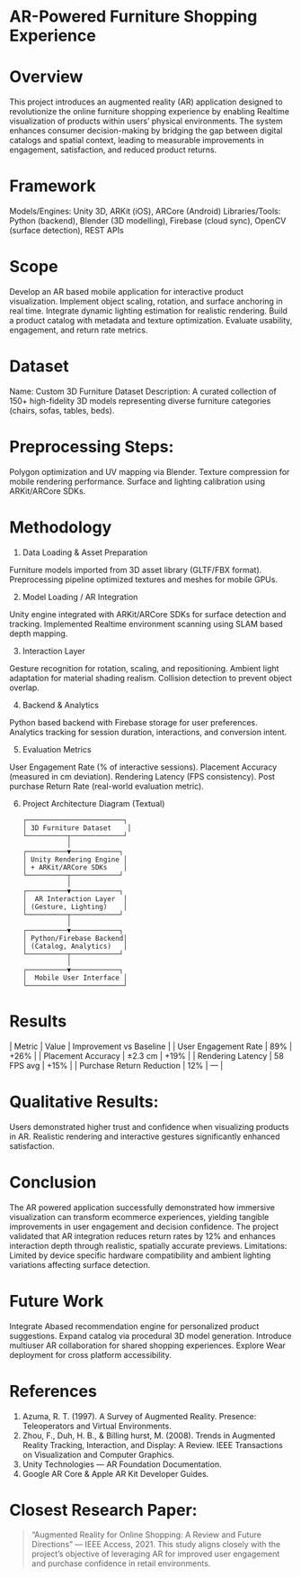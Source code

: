 # AR-Powered Furniture Shopping Experience


 # Overview
This project introduces an augmented reality (AR) application designed to revolutionize the online furniture shopping experience by enabling Realtime visualization of products within users’ physical environments. The system enhances consumer decision-making by bridging the gap between digital catalogs and spatial context, leading to measurable improvements in engagement, satisfaction, and reduced product returns.

# Framework
Models/Engines: Unity 3D, ARKit (iOS), ARCore (Android)
Libraries/Tools: Python (backend), Blender (3D modelling), Firebase (cloud sync), OpenCV (surface detection), REST APIs

 # Scope
 Develop an AR based mobile application for interactive product visualization.
 Implement object scaling, rotation, and surface anchoring in real time.
 Integrate dynamic lighting estimation for realistic rendering.
 Build a product catalog with metadata and texture optimization.
 Evaluate usability, engagement, and return rate metrics.

 # Dataset
Name: Custom 3D Furniture Dataset
Description: A curated collection of 150+ high-fidelity 3D models representing diverse furniture categories (chairs, sofas, tables, beds).

# Preprocessing Steps:
 Polygon optimization and UV mapping via Blender.
 Texture compression for mobile rendering performance.
 Surface and lighting calibration using ARKit/ARCore SDKs.

#  Methodology

 1. Data Loading & Asset Preparation

 Furniture models imported from 3D asset library (GLTF/FBX format).
 Preprocessing pipeline optimized textures and meshes for mobile GPUs.

 2. Model Loading / AR Integration

 Unity engine integrated with ARKit/ARCore SDKs for surface detection and tracking.
 Implemented Realtime environment scanning using SLAM based depth mapping.

 3. Interaction Layer

 Gesture recognition for rotation, scaling, and repositioning.
 Ambient light adaptation for material shading realism.
 Collision detection to prevent object overlap.

 4. Backend & Analytics

 Python based backend with Firebase storage for user preferences.
 Analytics tracking for session duration, interactions, and conversion intent.

 5. Evaluation Metrics

 User Engagement Rate (% of interactive sessions).
 Placement Accuracy (measured in cm deviation).
 Rendering Latency (FPS consistency).
 Post purchase Return Rate (real-world evaluation metric).

 6. Project Architecture Diagram (Textual)

        ┌────────────────────────┐
        │ 3D Furniture Dataset    │
        └──────────┬─────────────┘
                   │
        ┌──────────▼────────────┐
        │ Unity Rendering Engine │
        │ + ARKit/ARCore SDKs    │
        └──────────┬────────────┘
                   │
        ┌──────────▼────────────┐
        │  AR Interaction Layer  │
        │ (Gesture, Lighting)    │
        └──────────┬────────────┘
                   │
        ┌──────────▼────────────┐
        │ Python/Firebase Backend│
        │ (Catalog, Analytics)   │
        └──────────┬────────────┘
                   │
        ┌──────────▼────────────┐
        │  Mobile User Interface │
        └────────────────────────┘


#  Results

| Metric                    | Value      | Improvement vs Baseline |
| User Engagement Rate      | 89%        | +26%                    |
| Placement Accuracy        | ±2.3 cm    | +19%                    |
| Rendering Latency         | 58 FPS avg | +15%                    |
| Purchase Return Reduction | 12%        | —                       |

# Qualitative Results:
 Users demonstrated higher trust and confidence when visualizing products in AR.
 Realistic rendering and interactive gestures significantly enhanced satisfaction.

# Conclusion
The AR powered application successfully demonstrated how immersive visualization can transform ecommerce experiences, yielding tangible improvements in user engagement and decision confidence. The project validated that AR integration reduces return rates by 12% and enhances interaction depth through realistic, spatially accurate previews.
Limitations: Limited by device specific hardware compatibility and ambient lighting variations affecting surface detection.

 # Future Work
 Integrate Abased recommendation engine for personalized product suggestions.
 Expand catalog via procedural 3D model generation.
 Introduce multiuser AR collaboration for shared shopping experiences.
 Explore Wear deployment for cross platform accessibility.

 # References
1. Azuma, R. T. (1997). A Survey of Augmented Reality. Presence: Teleoperators and Virtual Environments.
2. Zhou, F., Duh, H. B., & Billing hurst, M. (2008). Trends in Augmented Reality Tracking, Interaction, and Display: A Review. IEEE Transactions on Visualization and Computer Graphics.
3. Unity Technologies — AR Foundation Documentation.
4. Google AR Core & Apple AR Kit Developer Guides.

# Closest Research Paper:
> “Augmented Reality for Online Shopping: A Review and Future Directions” — IEEE Access, 2021.
> This study aligns closely with the project’s objective of leveraging AR for improved user engagement and purchase confidence in retail environments.
